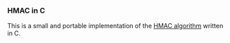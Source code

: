### HMAC in C

This is a small and portable implementation of the [HMAC algorithm](https://en.wikipedia.org/wiki/HMAC) written in C.
